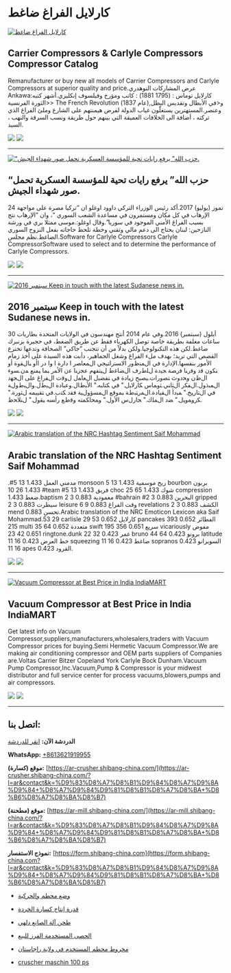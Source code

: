 # كارلايل الفراغ ضاغط

<a href="https://swt.shibang-china.com/?l=ar&img&k=%D9%83%D8%A7%D8%B1%D9%84%D8%A7%D9%8A%D9%84+%D8%A7%D9%84%D9%81%D8%B1%D8%A7%D8%BA+%D8%B6%D8%A7%D8%BA%D8%B7" target="_blank">![كارلايل الفراغ ضاغط](http://static.shibang-china.com/all-800x300/1161.jpg)</a>

## Carrier Compressors &amp; Carlyle Compressors Compressor Catalog
Remanufacturer or buy new all models of Carrier Compressors and Carlyle Compressors at superior quality and price.عرض المشاركات النوهدري Ankawaكارلايل توماس : (1795 1881) : كاتب ومؤرخ وفيلسوف إنكليزي.أشهر كتبه: &lt;الثورة الفرنسية&gt; The French Revolution (عام 1837),و&lt;في الأبطال وتقديس البطل وعنصر.المستهترين يستغلّون غياب الدولة لفرض هيمنتهم على الشارع وملئ الفراغ الذي تركته ، أضافة الى الخلافات العميقة التي بينهم حول طريقة ونسب السرقة والنهب ، السيد.


<a href="https://whatsapp.shibangsoft.com/WhatsApp.php" target="_blank" title="WhatsApp">![](http://static.shibang-china.com/icon/whatsapp.png)</a> <a href="https://swt.shibang-china.com/?l=ar&icon&k=%D9%83%D8%A7%D8%B1%D9%84%D8%A7%D9%8A%D9%84+%D8%A7%D9%84%D9%81%D8%B1%D8%A7%D8%BA+%D8%B6%D8%A7%D8%BA%D8%B7" target="_blank">![](http://static.shibang-china.com/icon/chat-ar.png)</a>

---

<a href="https://swt.shibang-china.com/?l=ar&img&k=%D9%83%D8%A7%D8%B1%D9%84%D8%A7%D9%8A%D9%84+%D8%A7%D9%84%D9%81%D8%B1%D8%A7%D8%BA+%D8%B6%D8%A7%D8%BA%D8%B7" target="_blank">![“حزب الله” يرفع رايات تحية للمؤسسة العسكرية تحمل صور شهداء الجيش.](http://static.shibang-china.com/all-800x300/944.jpg)</a>

## “حزب الله” يرفع رايات تحية للمؤسسة العسكرية تحمل صور شهداء الجيش.
24 تموز (يوليو) 2017.أكد رئيس الوزراء التركي داوود اوغلو ان “تركيا مصرة على مواجهة الإرهاب في كل مكان ومستمرون في مساعدة الشعب السوري “، وان “الإرهاب نتج بسبب الفراغ الأمني الموجود في سوريا”.وقال اوغلو:.موسى ممثلا بري في ورشة النازحين: لبنان يحتاج الى دعم مالي وتقني وخطة تلحظ حاجاته بفعل النزوح السوري الضاغط.نظم مجلس.Software for Carlyle Compressors Carlyle CompressorSoftware used to select and to determine the performance of Carlyle Compressors.


<a href="https://whatsapp.shibangsoft.com/WhatsApp.php" target="_blank" title="WhatsApp">![](http://static.shibang-china.com/icon/whatsapp.png)</a> <a href="https://swt.shibang-china.com/?l=ar&icon&k=%D9%83%D8%A7%D8%B1%D9%84%D8%A7%D9%8A%D9%84+%D8%A7%D9%84%D9%81%D8%B1%D8%A7%D8%BA+%D8%B6%D8%A7%D8%BA%D8%B7" target="_blank">![](http://static.shibang-china.com/icon/chat-ar.png)</a>

---

<a href="https://swt.shibang-china.com/?l=ar&img&k=%D9%83%D8%A7%D8%B1%D9%84%D8%A7%D9%8A%D9%84+%D8%A7%D9%84%D9%81%D8%B1%D8%A7%D8%BA+%D8%B6%D8%A7%D8%BA%D8%B7" target="_blank">![سبتمبر 2016 Keep in touch with the latest Sudanese news in.](http://static.shibang-china.com/all-800x300/1431.jpg)</a>

## سبتمبر 2016 Keep in touch with the latest Sudanese news in.
30 أيلول (سبتمبر) 2016.وفي عام 2014 أنتج مهندسون في الولايات المتحدة بطاريات ساعات مغلفة بطريقة خاصة توصل الكهرباء فقط عن طريق الضغط، في حجيرة بزنبرك ضاغط.لكن هذه التكنولوجيا.ولكن بدلاً من أن تتجنب “جاكي” الصحافة وتدعها تخترع القصص التي تريد؛ بهدف ملء الفراغ وشغل الجماهير، دأبت هذه السيدة على أخذ زمام الأمور بنفسها.ﺍﻹﺩﺍﺭﺓ ﻓﻲ ﺍﻝﻤﻨﻅﻭﺭ ﺍﻻﺴﺘﺭﺍﺘﻴﺠﻲ ﺍﻝﻤﻌﺎﺼﺭ ا دارة ا وا در اﺃﻭ ﺒﺎﻝﻘﻭﺓ ﺃﻭ ﻨﻜﻭﻥ ﻗﺩ ﻭﻓﺭﻨﺎ ﻓﺭﺼﺔ ﺠﻴﺩﺓ ﻝﻠﻁﺭﻑ ﺍﻝﻀﺎﻏﻁ ﻝﻴﺘﻔﻬﻡ ﻋﺠﺯﻨﺎ ﻋﻥ ﺍﻷﻤﺭ ﺒﻤﺎ ﻴﻤﻨﻊ ﻤﻥ.ﺴﻭﺀ ﺍﻝﻅﻥ ﻭﺤﺩﻭﺙ ﺘﺼﻭﺭﺍﺕ.ﻴﺼﺒﺢ ﺯﻴﺎﺩﺓ ﻓﻲ ﺘﻔﻀﻴل ﺍﻝﻌﺎﻤل ﻝﻭﻗﺕ ﺍﻝﻔﺭﺍﻍ ﻋﻠﻰ ﺍﻝﺠﻬﺩ ﺍﻝﻤﺒﺫﻭل.ﺍﻝﻔﻜﺭ ﺍﻝﺜﺎﻨﻲ.ﺜﻭﻤﺎﺱ ﻜﺎﺭﻻﻴل.&quot; ﻓﻲ ﻜﺘﺎﺒﻪ.&quot; ﺍﻷﺒﻁﺎل.ﻭﻋﺒﺎﺩﺓ ﺍﻝﺒﻁل.ﻭﺍﻝﺒﻁﻭﻝﺔ ﻓﻲ ﺍﻝﺘﺎﺭﻴﺦ.&quot; ﻤﺒﺩﺃ ﺍﻝﻘﻴﺎﺩﺓ.ﺍﻝﻤﺭﺘﺒﻁﺔ ﺒﻤﻭﻗﻊ ﺍﻝﻤﺴﺅﻭﻝﻴﺔ ﻓﻘﺩ ﻜﺘﺏ.ﻓﻲ ﺘﻘﻴﻴﻤﻪ ﻝﺜﻭﺭﺓ.&quot; ﻜﺭﻭﻤﻭﻴل.&quot; ﻀﺩ ﺍﻝﻤﻠﻙ.&quot; ﺠﺎﺭﻝﺱ ﺍﻷﻭل.&quot; ﻭﻤﺤﺎﻜﻤﺘﻪ ﻭﻗﻁﻊ ﺭﺃﺴﻪ ﻴﻘﻭل.&quot; ﻝﻨﻼﺤﻅ.


<a href="https://whatsapp.shibangsoft.com/WhatsApp.php" target="_blank" title="WhatsApp">![](http://static.shibang-china.com/icon/whatsapp.png)</a> <a href="https://swt.shibang-china.com/?l=ar&icon&k=%D9%83%D8%A7%D8%B1%D9%84%D8%A7%D9%8A%D9%84+%D8%A7%D9%84%D9%81%D8%B1%D8%A7%D8%BA+%D8%B6%D8%A7%D8%BA%D8%B7" target="_blank">![](http://static.shibang-china.com/icon/chat-ar.png)</a>

---

<a href="https://swt.shibang-china.com/?l=ar&img&k=%D9%83%D8%A7%D8%B1%D9%84%D8%A7%D9%8A%D9%84+%D8%A7%D9%84%D9%81%D8%B1%D8%A7%D8%BA+%D8%B6%D8%A7%D8%BA%D8%B7" target="_blank">![Arabic translation of the NRC Hashtag Sentiment Saif Mohammad](http://static.shibang-china.com/all-800x300/1.jpg)</a>

## Arabic translation of the NRC Hashtag Sentiment Saif Mohammad
.#مدمني العمل 1.433 13 5 monsoon ريح موسمية 1.433 13 5 bourbon بربون 1.433 26 10 #team #فريق 1.433 13 5 choc شوك 1.433 65 25 compression ضغط 1.433.baptism معمودية 0.883 3 2 #bahrain #البحرين 0.883 3 2 gripped سيطرت 0.883 3 2 leisure وقت الفراغ 0.883 9 6 revelations الكشف 0.883 3 2 mend تحسن 0.883.Arabic translation of the NRC Emoticon Lexicon aka Saif Mohammad.53 29 carlisle كارلايل 0.652 53 29 pancakes الفطائر 0.652 393 215 multi متعددة 0.652 64 35 swift سريع 0.651 356 195 vicariously مفوض 0.651 42 23 ringtone.dunk غمر 0.423 32 22 bruno برونو 0.423 64 44 latitude خط العرض 0.423 16 11 squeezing ضاغط 0.423 16 11 sopranos السوبرانو 0.423 16 11 apes القرود 0.423.


<a href="https://whatsapp.shibangsoft.com/WhatsApp.php" target="_blank" title="WhatsApp">![](http://static.shibang-china.com/icon/whatsapp.png)</a> <a href="https://swt.shibang-china.com/?l=ar&icon&k=%D9%83%D8%A7%D8%B1%D9%84%D8%A7%D9%8A%D9%84+%D8%A7%D9%84%D9%81%D8%B1%D8%A7%D8%BA+%D8%B6%D8%A7%D8%BA%D8%B7" target="_blank">![](http://static.shibang-china.com/icon/chat-ar.png)</a>

---

<a href="https://swt.shibang-china.com/?l=ar&img&k=%D9%83%D8%A7%D8%B1%D9%84%D8%A7%D9%8A%D9%84+%D8%A7%D9%84%D9%81%D8%B1%D8%A7%D8%BA+%D8%B6%D8%A7%D8%BA%D8%B7" target="_blank">![Vacuum Compressor at Best Price in India IndiaMART](http://static.shibang-china.com/all-800x300/1261.jpg)</a>

## Vacuum Compressor at Best Price in India IndiaMART
Get latest info on Vacuum Compressor,suppliers,manufacturers,wholesalers,traders with Vacuum Compressor prices for buying.Semi Hermetic Vacuum Compressor.We are making air conditioning compressor and OEM parts suppliers of Companies are.Voltas Carrier Bitzer Copeland York Carlyle Bock Dunham.Vacuum Pump Compressor,Inc.Vacuum,Pump &amp; Compressor is your midwest distributor and full service center for process vacuums,blowers,pumps and air compressors.


<a href="https://whatsapp.shibangsoft.com/WhatsApp.php" target="_blank" title="WhatsApp">![](http://static.shibang-china.com/icon/whatsapp.png)</a> <a href="https://swt.shibang-china.com/?l=ar&icon&k=%D9%83%D8%A7%D8%B1%D9%84%D8%A7%D9%8A%D9%84+%D8%A7%D9%84%D9%81%D8%B1%D8%A7%D8%BA+%D8%B6%D8%A7%D8%BA%D8%B7" target="_blank">![](http://static.shibang-china.com/icon/chat-ar.png)</a>

---
## اتصل بنا:

**الدردشة الآن:** [انقر للدردشة](https://swt.shibang-china.com?l=ar&contact&k=%D9%83%D8%A7%D8%B1%D9%84%D8%A7%D9%8A%D9%84+%D8%A7%D9%84%D9%81%D8%B1%D8%A7%D8%BA+%D8%B6%D8%A7%D8%BA%D8%B7)

**WhatsApp:**  [+8613621919955](https://whatsapp.shibangsoft.com/WhatsApp.php)

**موقع (كسارة):** [https://ar-crusher.shibang-china.com/](https://ar-crusher.shibang-china.com/?l=ar&contact&k=%D9%83%D8%A7%D8%B1%D9%84%D8%A7%D9%8A%D9%84+%D8%A7%D9%84%D9%81%D8%B1%D8%A7%D8%BA+%D8%B6%D8%A7%D8%BA%D8%B7)

**موقع (مطحنة):** [https://ar-mill.shibang-china.com/](https://ar-mill.shibang-china.com/?l=ar&contact&k=%D9%83%D8%A7%D8%B1%D9%84%D8%A7%D9%8A%D9%84+%D8%A7%D9%84%D9%81%D8%B1%D8%A7%D8%BA+%D8%B6%D8%A7%D8%BA%D8%B7)

**نموذج الاستفسار:** [https://form.shibang-china.com](https://form.shibang-china.com?l=ar&contact&k=%D9%83%D8%A7%D8%B1%D9%84%D8%A7%D9%8A%D9%84+%D8%A7%D9%84%D9%81%D8%B1%D8%A7%D8%BA+%D8%B6%D8%A7%D8%BA%D8%B7)

* [وضع محطم والحركية](../29/%D9%88%D8%B6%D8%B9%20%D9%85%D8%AD%D8%B7%D9%85%20%D9%88%D8%A7%D9%84%D8%AD%D8%B1%D9%83%D9%8A%D8%A9.md)

* [قدرة إنتاج كسارة الخردة](../27/%D9%82%D8%AF%D8%B1%D8%A9%20%D8%A5%D9%86%D8%AA%D8%A7%D8%AC%20%D9%83%D8%B3%D8%A7%D8%B1%D8%A9%20%D8%A7%D9%84%D8%AE%D8%B1%D8%AF%D8%A9.md)

* [طحن آلة الصانع دلهي](../27/%D8%B7%D8%AD%D9%86%20%D8%A2%D9%84%D8%A9%20%D8%A7%D9%84%D8%B5%D8%A7%D9%86%D8%B9%20%D8%AF%D9%84%D9%87%D9%8A.md)

* [الحصى المستخدمة الفرز للبيع](../27/%D8%A7%D9%84%D8%AD%D8%B5%D9%89%20%D8%A7%D9%84%D9%85%D8%B3%D8%AA%D8%AE%D8%AF%D9%85%D8%A9%20%D8%A7%D9%84%D9%81%D8%B1%D8%B2%20%D9%84%D9%84%D8%A8%D9%8A%D8%B9.md)

* [مخروط محطم المستخدم في ولاية راجاستان](../28/%D9%85%D8%AE%D8%B1%D9%88%D8%B7%20%D9%85%D8%AD%D8%B7%D9%85%20%D8%A7%D9%84%D9%85%D8%B3%D8%AA%D8%AE%D8%AF%D9%85%20%D9%81%D9%8A%20%D9%88%D9%84%D8%A7%D9%8A%D8%A9%20%D8%B1%D8%A7%D8%AC%D8%A7%D8%B3%D8%AA%D8%A7%D9%86.md)

* [cruscher maschin 100 ps](../29/cruscher%20maschin%20100%20ps.md)
